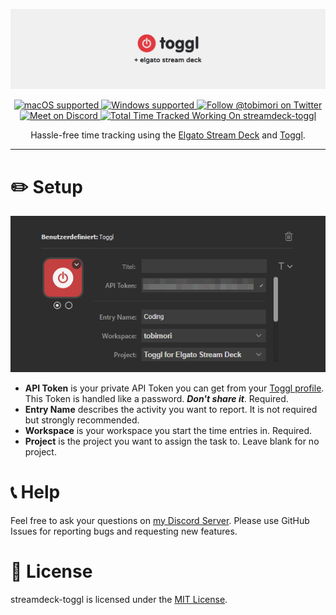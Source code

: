 <p align="center">
  <a href="#">
    <img src="resources/readme/GitHubBanner.png" alt="Toggl + Elgato Stream Deck" />
  </a>
</p>
<p align="center">
  <a href="#">
    <img src="https://img.shields.io/badge/macOS-✓-success?logo=apple&style=flat-square&logoColor=white" alt="macOS supported" />
  </a>
  <a href="#">
    <img src="https://img.shields.io/badge/Windows-✓-success?logo=windows-95&style=flat-square&logoColor=white" alt="Windows supported" />
  </a>
  <a href="https://twitter.com/tobimori">
    <img src="https://img.shields.io/twitter/follow/tobimori?color=%231da1f2&label=Follow%20%40tobimori&logo=twitter&logoColor=white&style=flat-square" alt="Follow @tobimori on Twitter" />
  </a>
  <a href="https://discord.gg/YWy3UAy">
    <img src="https://img.shields.io/discord/713669570929623150?label=Meet%20On%20Discord&logo=discord&logoColor=white&style=flat-square" alt="Meet on Discord" />
  </a>
  <a href="#">
    <img src="https://img.shields.io/endpoint?logo=toggl&style=flat-square&url=https%3A%2F%2Ftoggl.api.moeritz.io%2Fapi%2Fshields%2F160872754&label=Total%20Time$20Tracked%20Working%20On" alt="Total Time Tracked Working On streamdeck-toggl">
  </a>
</p>

<p align="center">
  Hassle-free time tracking using the <a href="https://www.elgato.com/en/gaming/stream-deck">Elgato Stream Deck</a> 
  and <a href="https://toggl.com/">Toggl</a>.
</p>

___

# ✏️ Setup

![](resources/readme/PropertyInspector.png)

* **API Token** is your private API Token you can get from your [Toggl profile](https://www.toggl.com/app/profile). This Token is handled like a password. ***Don't share it***. Required.
* **Entry Name** describes the activity you want to report. It is not required but strongly recommended.
* **Workspace** is your workspace you start the time entries in. Required.
* **Project** is the project you want to assign the task to. Leave blank for no project.

# 📞 Help

Feel free to ask your questions on [my Discord Server](https://discord.gg/YWy3UAy). Please use GitHub Issues for reporting bugs and requesting new features.

# 📄 License

streamdeck-toggl is licensed under the [MIT License](LICENSE).